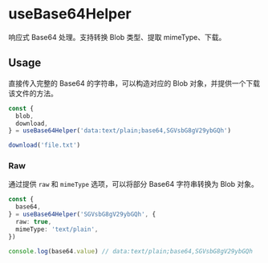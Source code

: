 # useBase64Helper

响应式 Base64 处理。支持转换 Blob 类型、提取 mimeType、下载。

## Usage

直接传入完整的 Base64 的字符串，可以构造对应的 Blob 对象，并提供一个下载该文件的方法。

```ts
const { 
  blob, 
  download, 
} = useBase64Helper('data:text/plain;base64,SGVsbG8gV29ybGQh')

download('file.txt')
```

### Raw

通过提供 `raw` 和 `mimeType` 选项，可以将部分 Base64 字符串转换为 Blob 对象。

```ts
const { 
  base64, 
} = useBase64Helper('SGVsbG8gV29ybGQh', { 
  raw: true, 
  mimeType: 'text/plain',
})

console.log(base64.value) // data:text/plain;base64,SGVsbG8gV29ybGQh
```
